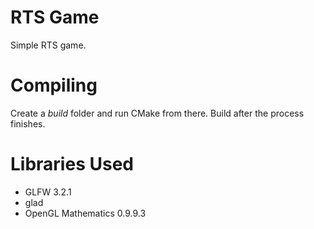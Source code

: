 # RTS Game
Simple RTS game.

# Compiling

Create a *build* folder and run CMake from there. Build after the process finishes.

# Libraries Used

- GLFW 3.2.1
- glad
- OpenGL Mathematics 0.9.9.3
